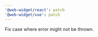 ```yaml
---
'@web-widget/react': patch
'@web-widget/vue': patch
---
```


Fix case where error might not be thrown.
